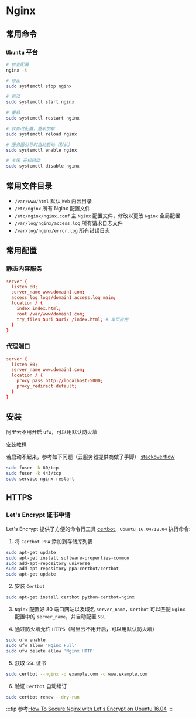 # Nginx

## 常用命令

### `Ubuntu` 平台

```bash
# 检查配置
nginx -t

# 停止
sudo systemctl stop nginx

# 启动
sudo systemctl start nginx

# 重启
sudo systemctl restart nginx

# 仅修改配置，重新加载
sudo systemctl reload nginx

# 服务器引导时自动启动（默认）
sudo systemctl enable nginx

# 关闭 开机启动
sudo systemctl disable nginx
```

## 常用文件目录

- `/var/www/html` 默认 `Web` 内容目录
- `/etc/nginx` 所有 Nginx 配置文件
- `/etc/nginx/nginx.conf` 主 `Nginx` 配置文件，修改以更改 `Nginx` 全局配置
- `/var/log/nginx/access.log` 所有请求日志文件
- `/var/log/nginx/error.log` 所有错误日志

## 常用配置

### 静态内容服务
```conf
server {
  listen 80;
  server_name www.domain1.com;
  access_log logs/domain1.access.log main;
  location / {
    index index.html;
    root /var/www/domain1.com;
    try_files $uri $uri/ /index.html; # 单页应用
  }
}
```

### 代理端口
```conf
server {
  listen 80;
  server_name www.domain1.com;
  location / {
    proxy_pass http://localhost:5000;
    proxy_redirect default;
  }
}
```

## 安装

阿里云不用开启 `ufw`，可以用默认防火墙

[安装教程](https://www.digitalocean.com/community/tutorials/how-to-install-nginx-on-ubuntu-16-04)

若启动不起来，参考如下问题（云服务器提供商做了手脚）
[stackoverflow](https://stackoverflow.com/questions/35868976/nginx-not-started-and-cant-start/40076325)

```bash
sudo fuser -k 80/tcp
sudo fuser -k 443/tcp
sudo service nginx restart
```

## HTTPS

### Let's Encrypt 证书申请

Let's Encrypt 提供了方便的命令行工具 [certbot](https://certbot.eff.org/lets-encrypt/ubuntuxenial-nginx)，`Ubuntu 16.04/18.04` 执行命令:

1. 将 `Certbot PPA` 添加到存储库列表
```bash
sudo apt-get update
sudo apt-get install software-properties-common
sudo add-apt-repository universe
sudo add-apt-repository ppa:certbot/certbot
sudo apt-get update
```

2. 安装 `Certbot`
```bash
sudo apt-get install certbot python-certbot-nginx
```

3. `Nginx` 配置好 80 端口网站以及域名 `server_name`，`Certbot` 可以匹配 `Nginx` 配置中的 `server_name`，并自动配置 `SSL`

4. 通过防火墙允许 `HTTPS`（阿里云不用开启，可以用默认防火墙）
```bash
sudo ufw enable
sudo ufw allow 'Nginx Full'
sudo ufw delete allow 'Nginx HTTP'
```

5. 获取 `SSL` 证书
```bash
sudo certbot --nginx -d example.com -d www.example.com
```

6. 验证 `Certbot` 自动续订
```bash
sudo certbot renew --dry-run
```

:::tip
参考[How To Secure Nginx with Let's Encrypt on Ubuntu 16.04](https://www.digitalocean.com/community/tutorials/how-to-secure-nginx-with-let-s-encrypt-on-ubuntu-16-04)
:::
